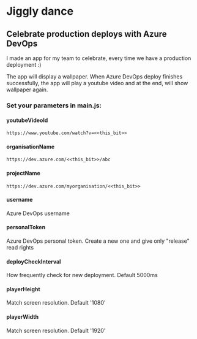# Jiggly dance
## Celebrate production deploys with Azure DevOps

I made an app for my team to celebrate, every time we have a production deployment :)

The app will display a wallpaper. When Azure DevOps deploy finishes successfully, the app will play a youtube video and at the end, will show wallpaper again.

### Set your parameters in main.js:

#### youtubeVideoId
```https://www.youtube.com/watch?v=<<this_bit>>```

#### organisationName
```https://dev.azure.com/<<this_bit>>/abc```
#### projectName
```https://dev.azure.com/myorganisation/<<this_bit>>```
#### username
Azure DevOps username
#### personalToken
Azure DevOps personal token. Create a new one and give only "release" read rights
#### deployCheckInterval
How frequently check for new deployment. Default 5000ms
#### playerHeight
Match screen resolution. Default '1080'
#### playerWidth
Match screen resolution. Default '1920'
